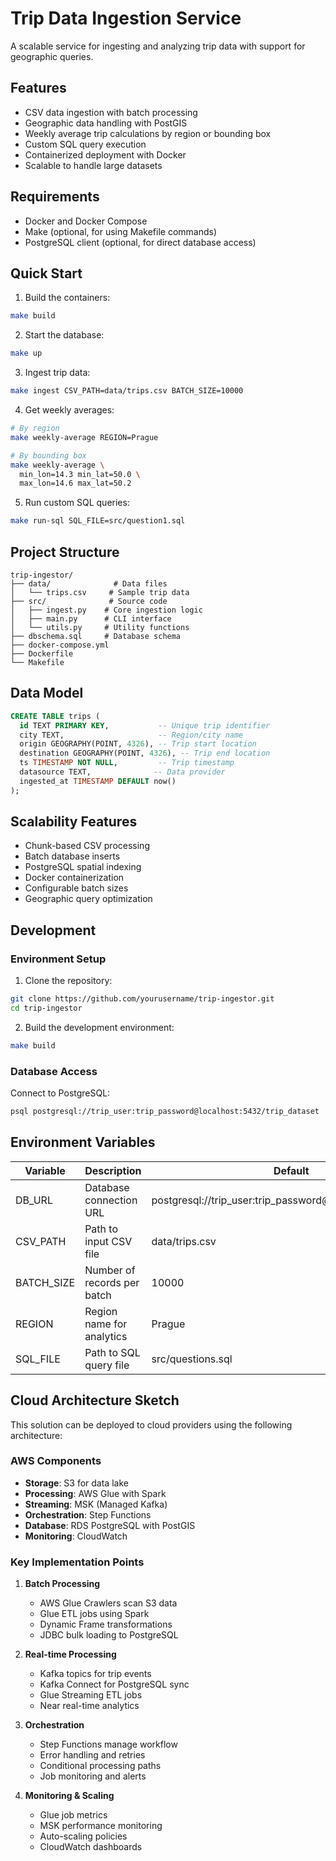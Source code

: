 # Trip Data Ingestion Service

A scalable service for ingesting and analyzing trip data with support for geographic queries.

## Features

- CSV data ingestion with batch processing
- Geographic data handling with PostGIS
- Weekly average trip calculations by region or bounding box
- Custom SQL query execution
- Containerized deployment with Docker
- Scalable to handle large datasets

## Requirements

- Docker and Docker Compose
- Make (optional, for using Makefile commands)
- PostgreSQL client (optional, for direct database access)

## Quick Start

1. Build the containers:
```sh
make build
```

2. Start the database:
```sh
make up
```

3. Ingest trip data:
```sh
make ingest CSV_PATH=data/trips.csv BATCH_SIZE=10000
```

4. Get weekly averages:
```sh
# By region
make weekly-average REGION=Prague

# By bounding box
make weekly-average \
  min_lon=14.3 min_lat=50.0 \
  max_lon=14.6 max_lat=50.2
```

5. Run custom SQL queries:
```sh
make run-sql SQL_FILE=src/question1.sql
```

## Project Structure

```
trip-ingestor/
├── data/              # Data files
│   └── trips.csv     # Sample trip data
├── src/              # Source code
│   ├── ingest.py    # Core ingestion logic
│   ├── main.py      # CLI interface
│   └── utils.py     # Utility functions
├── dbschema.sql     # Database schema
├── docker-compose.yml
├── Dockerfile
└── Makefile
```

## Data Model

```sql
CREATE TABLE trips (
  id TEXT PRIMARY KEY,           -- Unique trip identifier
  city TEXT,                     -- Region/city name
  origin GEOGRAPHY(POINT, 4326), -- Trip start location
  destination GEOGRAPHY(POINT, 4326), -- Trip end location
  ts TIMESTAMP NOT NULL,         -- Trip timestamp
  datasource TEXT,              -- Data provider
  ingested_at TIMESTAMP DEFAULT now()
);
```

## Scalability Features

- Chunk-based CSV processing
- Batch database inserts
- PostgreSQL spatial indexing
- Docker containerization
- Configurable batch sizes
- Geographic query optimization

## Development

### Environment Setup

1. Clone the repository:
```sh
git clone https://github.com/yourusername/trip-ingestor.git
cd trip-ingestor
```

2. Build the development environment:
```sh
make build
```

### Database Access

Connect to PostgreSQL:
```sh
psql postgresql://trip_user:trip_password@localhost:5432/trip_dataset
```

## Environment Variables

| Variable | Description | Default |
|----------|-------------|---------|
| DB_URL | Database connection URL | postgresql://trip_user:trip_password@db:5432/trip_dataset |
| CSV_PATH | Path to input CSV file | data/trips.csv |
| BATCH_SIZE | Number of records per batch | 10000 |
| REGION | Region name for analytics | Prague |
| SQL_FILE | Path to SQL query file | src/questions.sql |


## Cloud Architecture Sketch

This solution can be deployed to cloud providers using the following architecture:

### AWS Components
- **Storage**: S3 for data lake
- **Processing**: AWS Glue with Spark
- **Streaming**: MSK (Managed Kafka)
- **Orchestration**: Step Functions
- **Database**: RDS PostgreSQL with PostGIS
- **Monitoring**: CloudWatch

### Key Implementation Points
1. **Batch Processing**
   - AWS Glue Crawlers scan S3 data
   - Glue ETL jobs using Spark
   - Dynamic Frame transformations
   - JDBC bulk loading to PostgreSQL

2. **Real-time Processing**
   - Kafka topics for trip events
   - Kafka Connect for PostgreSQL sync
   - Glue Streaming ETL jobs
   - Near real-time analytics

3. **Orchestration**
   - Step Functions manage workflow
   - Error handling and retries
   - Conditional processing paths
   - Job monitoring and alerts

4. **Monitoring & Scaling**
   - Glue job metrics
   - MSK performance monitoring
   - Auto-scaling policies
   - CloudWatch dashboards